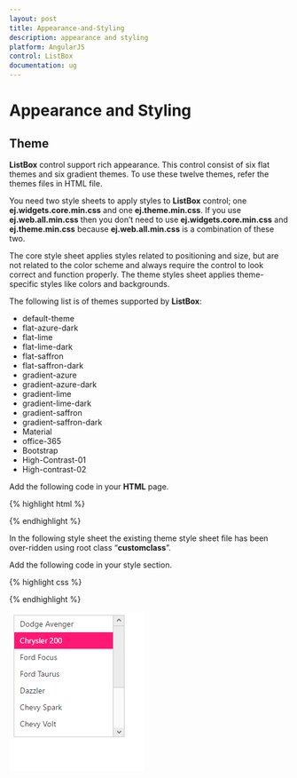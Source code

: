 ```yaml
---
layout: post
title: Appearance-and-Styling
description: appearance and styling
platform: AngularJS
control: ListBox
documentation: ug
---
```


# Appearance and Styling

## Theme

**ListBox** control support rich appearance. This control consist of six flat themes and six gradient themes. To use these twelve themes, refer the themes files in HTML file. 

You need two style sheets to apply styles to **ListBox** control; one **ej.widgets.core.min.css** and one **ej.theme.min.css**. If you use **ej.web.all.min.css** then you don’t need to use **ej.widgets.core.min.css** and **ej.theme.min.css** because **ej.web.all.min.css** is a combination of these two.

The core style sheet applies styles related to positioning and size, but are not related to the color scheme and always require the control to look correct and function properly. The theme styles sheet applies theme-specific styles like colors and backgrounds.

The following list is of themes supported by **ListBox**:

* default-theme
* flat-azure-dark
* flat-lime
* flat-lime-dark
* flat-saffron
* flat-saffron-dark
* gradient-azure
* gradient-azure-dark
* gradient-lime
* gradient-lime-dark
* gradient-saffron
* gradient-saffron-dark
* Material
* office-365
* Bootstrap
* High-Contrast-01
* High-contrast-02

Add the following code in your **HTML** page.

{% highlight html %}

<!DOCTYPE html>
<html lang="en" ng-app="listboxApp">
   <head>
      <link href="http://cdn.syncfusion.com/{{ site.releaseversion }}/js/web/gradient-lime/ej.web.all.min.css" rel="stylesheet" />
      <script src="http://cdn.syncfusion.com/js/assets/external/jquery-3.1.1.min.js"></script>
      <script src="http://cdn.syncfusion.com/js/assets/external/angular.min.js"></script>
      <script src="http://cdn.syncfusion.com/{{ site.releaseversion }}/js/web/ej.web.all.min.js"> </script>
        <script src="http://cdn.syncfusion.com/{{ site.releaseversion }}/js/common/ej.widget.angular.min.js"></script>
   </head>
 <body ng-controller="ListboxCtrl">
      <div id="control">
        <ul id="selectcustomer" ej-listbox e-datasource="dataList" e-fields-text="text"></ul>
    </div>
      <script>
         angular.module('listboxApp', ['ejangular'])
         .controller('ListboxCtrl', function ($scope, $document) {
             $scope.dataList = [
                          { empid: "cr1", text: "Dodge Avenger" },
                          { empid: "cr2", text: "Chrysler 200" },
                          { empid: "cr3", text: "Ford Focus" },
                          { empid: "cr4", text: "Ford Taurus", },
                          { empid: "cr5", text: "Dazzler", },
                          { empid: "cr6", text: "Chevy Spark", },
                          { empid: "cr7", text: "Chevy Volt", },
                          { empid: "cr8", text: "Honda Fit", },
                          { empid: "cr9", text: "Honda Crosstour", },
                          { empid: "cr10", text: "Acura RL", },
                          { empid: "cr11", text: "Hyundai Elantra", },
                          { empid: "cr12", text: "Mazda3", }
             ];
           
         });
      </script>
   </body>
</html>

{% endhighlight %}

![](Appearance-and-Styling_images/Appearance-and-Styling_img1.png)


## Css Class


**ListBox** control also allows you to customize its appearance using user-defined CSS and custom skin options such as colors and backgrounds. To apply custom themes you have a property called **cssClass**. **cssClass** property sets the root class for **ListBox** theme.

Using this **cssClass** you can override the existing styles under the theme style sheet. The theme style sheet applies theme-specific styles like colors and backgrounds. In the following example, the value of **cssClass** property is set as “**customclass**”. **customclass** is added as root class to **ListBox** control at the runtime. From this root class you can customize the **ListBox** control theme.

Add the following code in your **HTML** page to render the ListBox.

{% highlight html %}
   
<!DOCTYPE html>
<html lang="en" ng-app="listboxApp">
   <head>
      <link href="http://cdn.syncfusion.com/{{ site.releaseversion }}/js/web/gradient-lime/ej.web.all.min.css" rel="stylesheet" />
      <script src="http://cdn.syncfusion.com/js/assets/external/jquery-3.1.1.min.js"></script>
      <script src="http://cdn.syncfusion.com/js/assets/external/angular.min.js"></script>
      <script src="http://cdn.syncfusion.com/{{ site.releaseversion }}/js/web/ej.web.all.min.js"> </script>
        <script src="http://cdn.syncfusion.com/{{ site.releaseversion }}/js/common/ej.widget.angular.min.js"></script>
   </head>
 <body ng-controller="ListboxCtrl">
      <div id="control">
        <ul id="selectcustomer" ej-listbox e-datasource="dataList" e-fields-text="text" e-cssclass="customclass"></ul>
    </div>
      <script>
         angular.module('listboxApp', ['ejangular'])
         .controller('ListboxCtrl', function ($scope, $document) {
             $scope.dataList = [
                          { empid: "cr1", text: "Dodge Avenger" },
                          { empid: "cr2", text: "Chrysler 200" },
                          { empid: "cr3", text: "Ford Focus" },
                          { empid: "cr4", text: "Ford Taurus", },
                          { empid: "cr5", text: "Dazzler", },
                          { empid: "cr6", text: "Chevy Spark", },
                          { empid: "cr7", text: "Chevy Volt", },
                          { empid: "cr8", text: "Honda Fit", },
                          { empid: "cr9", text: "Honda Crosstour", },
                          { empid: "cr10", text: "Acura RL", },
                          { empid: "cr11", text: "Hyundai Elantra", },
                          { empid: "cr12", text: "Mazda3", }
             ];         
         });
      </script>
   </body>
</html>

{% endhighlight %}

In the following style sheet the existing theme style sheet file has been over-ridden using root class “**customclass**”. 

Add the following code in your style section.

{% highlight css %}

<style>
    .customclass .e-listbox .e-select {
        background: #FF1975;
    }
</style>

{% endhighlight %}


![](Appearance-and-Styling_images/Appearance-and-Styling_img2.png)

